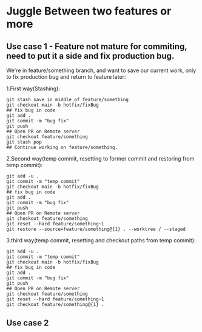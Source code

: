 # Juggle Between two features or more 

## Use case 1 - Feature not mature for commiting, need to put it a side and fix production bug.

 We're in feature/something branch, and want to save our current work, only to fix production bug and return to feature later:

1.First way(Stashing):

```shell
git stash save in middle of feature/something
git checkout main -b hotfix/fixBug
## fix bug in code
git add .
git commit -m "bug fix"
git push
## Open PR on Remote server
git checkout feature/something
git stash pop
## Continue working on feature/something.

```

2.Second way(temp commit, resetting to former commit and restoring from temp commit):

```shell
git add -u . 
git commit -m "temp commit"
git checkout main -b hotfix/fixBug
## fix bug in code
git add .
git commit -m "bug fix"
git push
## Open PR on Remote server
git checkout feature/something
git reset --hard feature/something~1
git restore --source=feature/something@{1} . --worktree / --staged
```

3.third way(temp commit, resetting and checkout paths from temp commit):

```shell
git add -u . 
git commit -m "temp commit"
git checkout main -b hotfix/fixBug
## fix bug in code
git add .
git commit -m "bug fix"
git push
## Open PR on Remote server
git checkout feature/something
git reset --hard feature/something~1
git checkout feature/something@{1} .
```

## Use case 2
